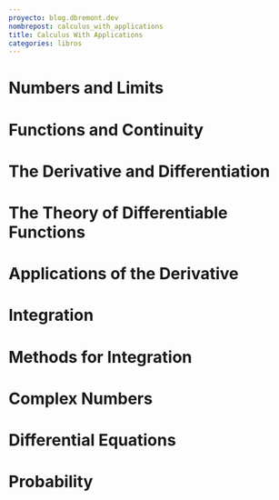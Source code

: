 ```yaml
---
proyecto: blog.dbremont.dev
nombrepost: calculus_with_applications
title: Calculus With Applications
categories: libros
---
```


<!--more-->

# Numbers and Limits
# Functions and Continuity
# The Derivative and Differentiation
# The Theory of Differentiable Functions
# Applications of the Derivative
# Integration
# Methods for Integration
# Complex Numbers
# Differential Equations
# Probability